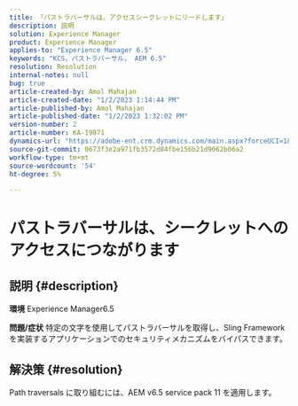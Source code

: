```yaml
---
title: 「パストラバーサルは、アクセスシークレットにリードします」
description: 説明
solution: Experience Manager
product: Experience Manager
applies-to: "Experience Manager 6.5"
keywords: "KCS，パストラバーサル， AEM 6.5"
resolution: Resolution
internal-notes: null
bug: true
article-created-by: Amol Mahajan
article-created-date: "1/2/2023 1:14:44 PM"
article-published-by: Amol Mahajan
article-published-date: "1/2/2023 1:32:02 PM"
version-number: 2
article-number: KA-19871
dynamics-url: "https://adobe-ent.crm.dynamics.com/main.aspx?forceUCI=1&pagetype=entityrecord&etn=knowledgearticle&id=e416b26b-9f8a-ed11-81ac-6045bd006ce9"
source-git-commit: 0673f3e2a971fb3572d84fbe156b21d9062b06a2
workflow-type: tm+mt
source-wordcount: '54'
ht-degree: 5%

---
```


# パストラバーサルは、シークレットへのアクセスにつながります

## 説明 {#description}

<b>環境</b>
Experience Manager6.5


<b>問題/症状</b>
特定の文字を使用してパストラバーサルを取得し、Sling Framework を実装するアプリケーションでのセキュリティメカニズムをバイパスできます。


## 解決策 {#resolution}

Path traversals に取り組むには、AEM v6.5 service pack 11 を適用します。